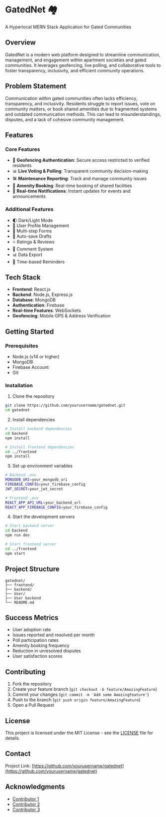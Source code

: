 # GatedNet 🏘️

A Hyperlocal MERN Stack Application for Gated Communities

## Overview

GatedNet is a modern web platform designed to streamline communication, management, and engagement within apartment societies and gated communities. It leverages geofencing, live polling, and collaborative tools to foster transparency, inclusivity, and efficient community operations.

## Problem Statement

Communication within gated communities often lacks efficiency, transparency, and inclusivity. Residents struggle to report issues, vote on community matters, or book shared amenities due to fragmented systems and outdated communication methods. This can lead to misunderstandings, disputes, and a lack of cohesive community management.

## Features

### Core Features
- 🔐 **Geofencing Authentication**: Secure access restricted to verified residents
- 📊 **Live Voting & Polling**: Transparent community decision-making
- 🛠️ **Maintenance Reporting**: Track and manage community issues
- 📅 **Amenity Booking**: Real-time booking of shared facilities
- 📢 **Real-time Notifications**: Instant updates for events and announcements

### Additional Features
- 🌓 Dark/Light Mode
- 👤 User Profile Management
- 📝 Multi-step Forms
- 💾 Auto-save Drafts
- ⭐ Ratings & Reviews
- 💬 Comment System
- 📊 Data Export
- 🔔 Time-based Reminders

## Tech Stack

- **Frontend**: React.js
- **Backend**: Node.js, Express.js
- **Database**: MongoDB
- **Authentication**: Firebase
- **Real-time Features**: WebSockets
- **Geofencing**: Mobile GPS & Address Verification

## Getting Started

### Prerequisites
- Node.js (v14 or higher)
- MongoDB
- Firebase Account
- Git

### Installation

1. Clone the repository
```bash
git clone https://github.com/yourusername/gatednet.git
cd gatednet
```

2. Install dependencies
```bash
# Install backend dependencies
cd backend
npm install

# Install frontend dependencies
cd ../frontend
npm install
```

3. Set up environment variables
```bash
# Backend .env
MONGODB_URI=your_mongodb_uri
FIREBASE_CONFIG=your_firebase_config
JWT_SECRET=your_jwt_secret

# Frontend .env
REACT_APP_API_URL=your_backend_url
REACT_APP_FIREBASE_CONFIG=your_firebase_config
```

4. Start the development servers
```bash
# Start backend server
cd backend
npm run dev

# Start frontend server
cd ../frontend
npm start
```

## Project Structure
```
gatednet/
├── frontend/ 
├── backend/   
├── User/
├── User backend
└── README.md
```

## Success Metrics
- User adoption rate
- Issues reported and resolved per month
- Poll participation rates
- Amenity booking frequency
- Reduction in unresolved disputes
- User satisfaction scores

## Contributing

1. Fork the repository
2. Create your feature branch (`git checkout -b feature/AmazingFeature`)
3. Commit your changes (`git commit -m 'Add some AmazingFeature'`)
4. Push to the branch (`git push origin feature/AmazingFeature`)
5. Open a Pull Request

## License

This project is licensed under the MIT License - see the [LICENSE](LICENSE) file for details.

## Contact

Project Link: [https://github.com/yourusername/gatednet](https://github.com/yourusername/gatednet)

## Acknowledgments

- [Contributor 1](https://github.com/contributor1)
- [Contributor 2](https://github.com/contributor2)
- [Contributor 3](https://github.com/contributor3) 